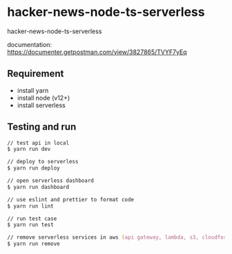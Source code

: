 # hacker-news-node-ts-serverless

hacker-news-node-ts-serverless

documentation: <https://documenter.getpostman.com/view/3827865/TVYF7yEq>

<!-- api url: <https://uyurr10yi3.execute-api.ap-southeast-1.amazonaws.com/prod/> -->

## Requirement

- install yarn
- install node (v12+)
- install serverless

## Testing and run

```zsh
// test api in local
$ yarn run dev

// deploy to serverless
$ yarn run deploy

// open serverless dashboard
$ yarn run dashboard

// use eslint and prettier to format code
$ yarn run lint

// run test case
$ yarn run test

// remove serverless services in aws (api gateway, lambda, s3, cloudformation)
$ yarn run remove
```
